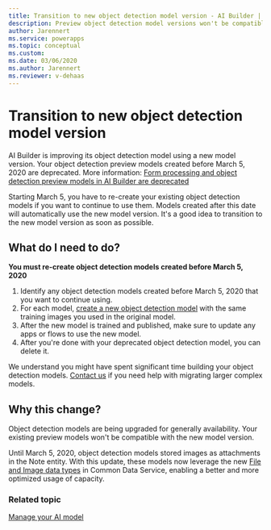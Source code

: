 ```yaml
---
title: Transition to new object detection model version - AI Builder | Microsoft Docs
description: Preview object detection model versions won't be compatible with updated model versions, so you have to re-create existing models.
author: Jarennert
ms.service: powerapps
ms.topic: conceptual
ms.custom: 
ms.date: 03/06/2020
ms.author: Jarennert
ms.reviewer: v-dehaas
---
```


# Transition to new object detection model version

AI Builder is improving its object detection model using a new model version. Your object detection
preview models created before March 5, 2020 are deprecated. More information: [Form processing and object detection preview models in AI Builder are deprecated](/power-platform/important-changes-coming#form-processing-and-object-detection-preview-models-in-ai-builder-are-deprecated)

Starting March 5, you have to re-create your existing object detection models if you want to continue to use them. Models created after this date will automatically use the new model version. It's a good idea to transition to the new model version as soon as possible.

## What do I need to do?

**You must re-create object detection models created before March 5, 2020** 

1. Identify any object detection models created before March 5, 2020 that you want to continue using.
1. For each model, [create a new object detection model](get-started-with-object-detection.md) with the same training images you used in the original model.
1. After the new model is trained and published, make sure to update any apps or flows to use the new model.
1. After you're done with your deprecated object detection model, you can delete it.

We understand you might have spent significant time building your object detection models. [Contact us](mailto:aihelpen@microsoft.com) if you need help with migrating larger complex models.

## Why this change?

Object detection models are being upgraded for generally availability. Your existing preview models won't be compatible with the new model version.

Until March 5, 2020, object detection models stored images as attachments in the Note entity. With this update, these models now leverage the new [File and Image data types](https://powerapps.microsoft.com/blog/introducing-improvements-to-data-storage-in-common-data-services/) in Common Data Service, enabling a better and more optimized usage of capacity.
### Related topic

[Manage your AI model](manage-model.md)
